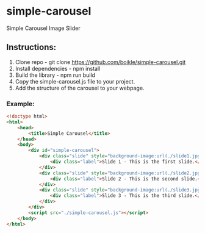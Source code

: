 # simple-carousel
Simple Carousel Image Slider

## Instructions:

1. Clone repo - git clone https://github.com/boikle/simple-carousel.git
2. Install dependencies - npm install
3. Build the library - npm run build
4. Copy the simple-carousel.js file to your project.
5. Add the structure of the carousel to your webpage.

### Example:

```html
<!doctype html>
<html>
	<head>
		<title>Simple Carousel</title>
	</head>
	<body>
		<div id="simple-carousel">
			<div class="slide" style="background-image:url(./slide1.jpg);">
				<div class="label">Slide 1 - This is the first slide.</div>
			</div>
			<div class="slide" style="background-image:url(./slide2.jpg);">
				<div class="label">Slide 2 - This is the second slide.</div>
			</div>
			<div class="slide" style="background-image:url(./slide3.jpg);">
				<div class="label">Slide 3 - This is the third slide.</div>
			</div>
		</div>
		<script src="./simple-carousel.js"></script>
	</body>
</html>
```
